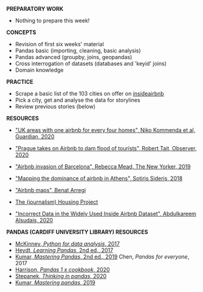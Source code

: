 **PREPARATORY WORK**

- Nothing to prepare this week!

**CONCEPTS**

- Revision of first six weeks' material
- Pandas basic (importing, cleaning, basic analysis)
- Pandas advanced (groupby, joins, geopandas)
- Cross interrogation of datasets (databases and 'keyid' joins)
- Domain knowledge

**PRACTICE**

- Scrape a basic list of the 103 cities on offer on [insideairbnb](http://insideairbnb.com/get-the-data.html)
- Pick a city, get and analyse the data for storylines
- Review previous stories (below)

**RESOURCES**

- ["UK areas with one airbnb for every four homes", Niko Kommenda et al, Guardian, 2020](https://www.theguardian.com/technology/2020/feb/20/revealed-the-areas-in-the-uk-with-one-airbnb-for-every-four-homes)
- ["Prague takes on Airbnb to dam flood of tourists", Robert Tait, Observer, 2020](https://www.theguardian.com/environment/2020/feb/01/overwhelmed-prague-tries-to-limit-airbnb-to-curb-tourism)
- ["Airbnb invasion of Barcelona", Rebecca Mead, The New Yorker, 2019](https://www.newyorker.com/magazine/2019/04/29/the-airbnb-invasion-of-barcelona)

- ["Mapping the dominance of airbnb in Athens", Sotiris Sideris, 2018](https://medium.com/athenslivegr/mapping-the-dominance-of-airbnb-in-athens-4cb9e0657e80)
- ["Airbnb maps", Benat Arregi](https://barregi.com/airbnbmaps)
- [The (journalism) Housing Project](https://niemanreports.org/articles/journalists-across-europe-collaborate-to-cover-airbnb-and-other-housing-issues/)

- ["Incorrect Data in the Widely Used Inside Airbnb Dataset", Abdulkareem Alsudais, 2020](https://arxiv.org/abs/2007.03019)

**PANDAS (CARDIFF UNIVERSITY LIBRARY) RESOURCES**

- [McKinney, *Python for data analysis*, 2017](https://librarysearch.cardiff.ac.uk/permalink/f/1tfrs8a/44CAR_ALMA51125415750002420)
- [Heydt, *Learning Pandas*, 2nd ed., 2017](https://librarysearch.cardiff.ac.uk/permalink/f/djvk49/TN_cdi_igpublishing_primary_PACKT0000405)
- [Kumar, *Mastering Pandas*, 2nd ed., 2019](https://librarysearch.cardiff.ac.uk/permalink/f/djvk49/TN_cdi_safari_books_9781789343236)
Chen, *Pandas for everyone*, 2017
- [Harrison, *Pandas 1 x cookbook*, 2020](https://librarysearch.cardiff.ac.uk/permalink/f/1tfrs8a/44CAR_ALMA51156095570002420)
- [Stepanek, *Thinking in pandas*, 2020](https://librarysearch.cardiff.ac.uk/permalink/f/djvk49/TN_cdi_askewsholts_vlebooks_9781484258392)
- [Kumar, *Mastering pandas*, 2019](https://librarysearch.cardiff.ac.uk/permalink/f/djvk49/TN_cdi_safari_books_9781789343236)
